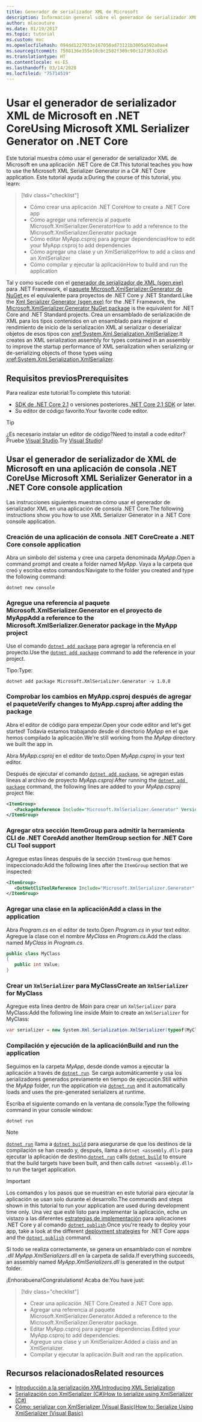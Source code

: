 ```yaml
---
title: Generador de serializador XML de Microsoft
description: Información general sobre el generador de serializador XML de Microsoft. Use el generador de serializador XML para generar un ensamblado de serialización XML para los tipos contenidos en el proyecto.
author: mlacouture
ms.date: 01/19/2017
ms.topic: tutorial
ms.custom: mvc
ms.openlocfilehash: 094dd1227033e167050ad73121b3005a592a0ae4
ms.sourcegitcommit: 7588136e355e10cbc2582f389c90c127363c02a5
ms.translationtype: HT
ms.contentlocale: es-ES
ms.lasthandoff: 03/14/2020
ms.locfileid: "75714519"
---
```

# <a name="using-microsoft-xml-serializer-generator-on-net-core"></a><span data-ttu-id="f5d63-104">Usar el generador de serializador XML de Microsoft en .NET Core</span><span class="sxs-lookup"><span data-stu-id="f5d63-104">Using Microsoft XML Serializer Generator on .NET Core</span></span>

<span data-ttu-id="f5d63-105">Este tutorial muestra cómo usar el generador de serializador XML de Microsoft en una aplicación .NET Core de C#.</span><span class="sxs-lookup"><span data-stu-id="f5d63-105">This tutorial teaches you how to use the Microsoft XML Serializer Generator in a C# .NET Core application.</span></span> <span data-ttu-id="f5d63-106">Este tutorial ayuda a:</span><span class="sxs-lookup"><span data-stu-id="f5d63-106">During the course of this tutorial, you learn:</span></span>

> [!div class="checklist"]
>
> - <span data-ttu-id="f5d63-107">Cómo crear una aplicación .NET Core</span><span class="sxs-lookup"><span data-stu-id="f5d63-107">How to create a .NET Core app</span></span>
> - <span data-ttu-id="f5d63-108">Cómo agregar una referencia al paquete Microsoft.XmlSerializer.Generator</span><span class="sxs-lookup"><span data-stu-id="f5d63-108">How to add a reference to the Microsoft.XmlSerializer.Generator package</span></span>
> - <span data-ttu-id="f5d63-109">Cómo editar MyApp.csproj para agregar dependencias</span><span class="sxs-lookup"><span data-stu-id="f5d63-109">How to edit your MyApp.csproj to add dependencies</span></span>
> - <span data-ttu-id="f5d63-110">Cómo agregar una clase y un XmlSerializer</span><span class="sxs-lookup"><span data-stu-id="f5d63-110">How to add a class and an XmlSerializer</span></span>
> - <span data-ttu-id="f5d63-111">Cómo compilar y ejecutar la aplicación</span><span class="sxs-lookup"><span data-stu-id="f5d63-111">How to build and run the application</span></span>

<span data-ttu-id="f5d63-112">Tal y como sucede con el [generador de serializador de XML (sgen.exe)](../../standard/serialization/xml-serializer-generator-tool-sgen-exe.md) para .NET Framework, el [paquete Microsoft.XmlSerializer.Generator de NuGet ](https://www.nuget.org/packages/Microsoft.XmlSerializer.Generator) es el equivalente para proyectos de .NET Core y .NET Standard.</span><span class="sxs-lookup"><span data-stu-id="f5d63-112">Like the [Xml Serializer Generator (sgen.exe)](../../standard/serialization/xml-serializer-generator-tool-sgen-exe.md) for the .NET Framework, the [Microsoft.XmlSerializer.Generator NuGet package](https://www.nuget.org/packages/Microsoft.XmlSerializer.Generator) is the equivalent for .NET Core and .NET Standard projects.</span></span> <span data-ttu-id="f5d63-113">Crea un ensamblado de serialización de XML para los tipos contenidos en un ensamblado para mejorar el rendimiento de inicio de la serialización XML al serializar o deserializar objetos de esos tipos con <xref:System.Xml.Serialization.XmlSerializer>.</span><span class="sxs-lookup"><span data-stu-id="f5d63-113">It creates an XML serialization assembly for types contained in an assembly to improve the startup performance of XML serialization when serializing or de-serializing objects of those types using <xref:System.Xml.Serialization.XmlSerializer>.</span></span>

## <a name="prerequisites"></a><span data-ttu-id="f5d63-114">Requisitos previos</span><span class="sxs-lookup"><span data-stu-id="f5d63-114">Prerequisites</span></span>

<span data-ttu-id="f5d63-115">Para realizar este tutorial:</span><span class="sxs-lookup"><span data-stu-id="f5d63-115">To complete this tutorial:</span></span>

- <span data-ttu-id="f5d63-116">[SDK de .NET Core 2.1](https://dotnet.microsoft.com/download) o versiones posteriores.</span><span class="sxs-lookup"><span data-stu-id="f5d63-116">[.NET Core 2.1 SDK](https://dotnet.microsoft.com/download) or later.</span></span>
- <span data-ttu-id="f5d63-117">Su editor de código favorito.</span><span class="sxs-lookup"><span data-stu-id="f5d63-117">Your favorite code editor.</span></span>

> [!TIP]
> <span data-ttu-id="f5d63-118">¿Es necesario instalar un editor de código?</span><span class="sxs-lookup"><span data-stu-id="f5d63-118">Need to install a code editor?</span></span> <span data-ttu-id="f5d63-119">Pruebe [Visual Studio](https://aka.ms/vsdownload?utm_source=mscom&utm_campaign=msdocs).</span><span class="sxs-lookup"><span data-stu-id="f5d63-119">Try [Visual Studio](https://aka.ms/vsdownload?utm_source=mscom&utm_campaign=msdocs)!</span></span>

## <a name="use-microsoft-xml-serializer-generator-in-a-net-core-console-application"></a><span data-ttu-id="f5d63-120">Usar el generador de serializador de XML de Microsoft en una aplicación de consola .NET Core</span><span class="sxs-lookup"><span data-stu-id="f5d63-120">Use Microsoft XML Serializer Generator in a .NET Core console application</span></span>

<span data-ttu-id="f5d63-121">Las instrucciones siguientes muestran cómo usar el generador de serializador XML en una aplicación de consola .NET Core.</span><span class="sxs-lookup"><span data-stu-id="f5d63-121">The following instructions show you how to use XML Serializer Generator in a .NET Core console application.</span></span>

### <a name="create-a-net-core-console-application"></a><span data-ttu-id="f5d63-122">Creación de una aplicación de consola .NET Core</span><span class="sxs-lookup"><span data-stu-id="f5d63-122">Create a .NET Core console application</span></span>

<span data-ttu-id="f5d63-123">Abra un símbolo del sistema y cree una carpeta denominada *MyApp*.</span><span class="sxs-lookup"><span data-stu-id="f5d63-123">Open a command prompt and create a folder named *MyApp*.</span></span> <span data-ttu-id="f5d63-124">Vaya a la carpeta que creó y escriba estos comandos:</span><span class="sxs-lookup"><span data-stu-id="f5d63-124">Navigate to the folder you created and type the following command:</span></span>

```dotnetcli
dotnet new console
```

### <a name="add-a-reference-to-the-microsoftxmlserializergenerator-package-in-the-myapp-project"></a><span data-ttu-id="f5d63-125">Agregue una referencia al paquete Microsoft.XmlSerializer.Generator en el proyecto de MyApp</span><span class="sxs-lookup"><span data-stu-id="f5d63-125">Add a reference to the Microsoft.XmlSerializer.Generator package in the MyApp project</span></span>

<span data-ttu-id="f5d63-126">Use el comando [`dotnet add package`](../tools//dotnet-add-package.md) para agregar la referencia en el proyecto.</span><span class="sxs-lookup"><span data-stu-id="f5d63-126">Use the [`dotnet add package`](../tools//dotnet-add-package.md) command to add the reference in your project.</span></span>

<span data-ttu-id="f5d63-127">Tipo:</span><span class="sxs-lookup"><span data-stu-id="f5d63-127">Type:</span></span>

```dotnetcli
dotnet add package Microsoft.XmlSerializer.Generator -v 1.0.0
```

### <a name="verify-changes-to-myappcsproj-after-adding-the-package"></a><span data-ttu-id="f5d63-128">Comprobar los cambios en MyApp.csproj después de agregar el paquete</span><span class="sxs-lookup"><span data-stu-id="f5d63-128">Verify changes to MyApp.csproj after adding the package</span></span>

<span data-ttu-id="f5d63-129">Abra el editor de código para empezar.</span><span class="sxs-lookup"><span data-stu-id="f5d63-129">Open your code editor and let's get started!</span></span> <span data-ttu-id="f5d63-130">Todavía estamos trabajando desde el directorio *MyApp* en el que hemos compilado la aplicación.</span><span class="sxs-lookup"><span data-stu-id="f5d63-130">We're still working from the *MyApp* directory we built the app in.</span></span>

<span data-ttu-id="f5d63-131">Abra *MyApp.csproj* en el editor de texto.</span><span class="sxs-lookup"><span data-stu-id="f5d63-131">Open *MyApp.csproj* in your text editor.</span></span>

<span data-ttu-id="f5d63-132">Después de ejecutar el comando [`dotnet add package`](../tools//dotnet-add-package.md), se agregan estas líneas al archivo de proyecto *MyApp.csproj*:</span><span class="sxs-lookup"><span data-stu-id="f5d63-132">After running the [`dotnet add package`](../tools//dotnet-add-package.md) command, the following lines are added to your *MyApp.csproj* project file:</span></span>

 ```xml
 <ItemGroup>
    <PackageReference Include="Microsoft.XmlSerializer.Generator" Version="1.0.0" />
 </ItemGroup>
 ```

### <a name="add-another-itemgroup-section-for-net-core-cli-tool-support"></a><span data-ttu-id="f5d63-133">Agregar otra sección ItemGroup para admitir la herramienta CLI de .NET Core</span><span class="sxs-lookup"><span data-stu-id="f5d63-133">Add another ItemGroup section for .NET Core CLI Tool support</span></span>

<span data-ttu-id="f5d63-134">Agregue estas líneas después de la sección `ItemGroup` que hemos inspeccionado:</span><span class="sxs-lookup"><span data-stu-id="f5d63-134">Add the following lines after the `ItemGroup` section that we inspected:</span></span>

 ```xml
 <ItemGroup>
    <DotNetCliToolReference Include="Microsoft.XmlSerializer.Generator" Version="1.0.0" />
 </ItemGroup>
 ```

### <a name="add-a-class-in-the-application"></a><span data-ttu-id="f5d63-135">Agregar una clase en la aplicación</span><span class="sxs-lookup"><span data-stu-id="f5d63-135">Add a class in the application</span></span>

<span data-ttu-id="f5d63-136">Abra *Program.cs* en el editor de texto.</span><span class="sxs-lookup"><span data-stu-id="f5d63-136">Open *Program.cs* in your text editor.</span></span> <span data-ttu-id="f5d63-137">Agregue la clase con el nombre *MyClass* en *Program.cs*.</span><span class="sxs-lookup"><span data-stu-id="f5d63-137">Add the class named *MyClass* in *Program.cs*.</span></span>

```csharp
public class MyClass
{
   public int Value;
}
```

### <a name="create-an-xmlserializer-for-myclass"></a><span data-ttu-id="f5d63-138">Crear un `XmlSerializer` para MyClass</span><span class="sxs-lookup"><span data-stu-id="f5d63-138">Create an `XmlSerializer` for MyClass</span></span>

<span data-ttu-id="f5d63-139">Agregue esta línea dentro de *Main* para crear un `XmlSerializer` para MyClass:</span><span class="sxs-lookup"><span data-stu-id="f5d63-139">Add the following line inside *Main* to create an `XmlSerializer` for MyClass:</span></span>

```csharp
var serializer = new System.Xml.Serialization.XmlSerializer(typeof(MyClass));
```

### <a name="build-and-run-the-application"></a><span data-ttu-id="f5d63-140">Compilación y ejecución de la aplicación</span><span class="sxs-lookup"><span data-stu-id="f5d63-140">Build and run the application</span></span>

<span data-ttu-id="f5d63-141">Seguimos en la carpeta *MyApp*, desde donde vamos a ejecutar la aplicación a través de [`dotnet run`](../tools/dotnet-run.md). Se carga automáticamente y usa los serializadores generados previamente en tiempo de ejecución.</span><span class="sxs-lookup"><span data-stu-id="f5d63-141">Still within the *MyApp* folder, run the application via [`dotnet run`](../tools/dotnet-run.md) and it automatically loads and uses the pre-generated serializers at runtime.</span></span>

<span data-ttu-id="f5d63-142">Escriba el siguiente comando en la ventana de consola:</span><span class="sxs-lookup"><span data-stu-id="f5d63-142">Type the following command in your console window:</span></span>

```dotnetcli
dotnet run
```

> [!NOTE]
> <span data-ttu-id="f5d63-143">[`dotnet run`](../tools/dotnet-run.md) llama a [`dotnet build`](../tools/dotnet-build.md) para asegurarse de que los destinos de la compilación se han creado y, después, llama a `dotnet <assembly.dll>` para ejecutar la aplicación de destino.</span><span class="sxs-lookup"><span data-stu-id="f5d63-143">[`dotnet run`](../tools/dotnet-run.md) calls [`dotnet build`](../tools/dotnet-build.md) to ensure that the build targets have been built, and then calls `dotnet <assembly.dll>` to run the target application.</span></span>

> [!IMPORTANT]
> <span data-ttu-id="f5d63-144">Los comandos y los pasos que se muestran en este tutorial para ejecutar la aplicación se usan solo durante el desarrollo.</span><span class="sxs-lookup"><span data-stu-id="f5d63-144">The commands and steps shown in this tutorial to run your application are used during development time only.</span></span> <span data-ttu-id="f5d63-145">Una vez que esté listo para implementar la aplicación, eche un vistazo a las diferentes [estrategias de implementación](../deploying/index.md) para aplicaciones .NET Core y al comando [`dotnet publish`](../tools/dotnet-publish.md).</span><span class="sxs-lookup"><span data-stu-id="f5d63-145">Once you're ready to deploy your app, take a look at the different [deployment strategies](../deploying/index.md) for .NET Core apps and the [`dotnet publish`](../tools/dotnet-publish.md) command.</span></span>

<span data-ttu-id="f5d63-146">Si todo se realiza correctamente, se genera un ensamblado con el nombre *.dll MyApp.XmlSerializers.dll* en la carpeta de salida.</span><span class="sxs-lookup"><span data-stu-id="f5d63-146">If everything succeeds, an assembly named *MyApp.XmlSerializers.dll* is generated in the output folder.</span></span>

<span data-ttu-id="f5d63-147">¡Enhorabuena!</span><span class="sxs-lookup"><span data-stu-id="f5d63-147">Congratulations!</span></span> <span data-ttu-id="f5d63-148">Acaba de:</span><span class="sxs-lookup"><span data-stu-id="f5d63-148">You have just:</span></span>
> [!div class="checklist"]
>
> - <span data-ttu-id="f5d63-149">Crear una aplicación .NET Core.</span><span class="sxs-lookup"><span data-stu-id="f5d63-149">Created a .NET Core app.</span></span>
> - <span data-ttu-id="f5d63-150">Agregar una referencia al paquete Microsoft.XmlSerializer.Generator.</span><span class="sxs-lookup"><span data-stu-id="f5d63-150">Added a reference to the Microsoft.XmlSerializer.Generator package.</span></span>
> - <span data-ttu-id="f5d63-151">Editar MyApp.csproj para agregar dependencias.</span><span class="sxs-lookup"><span data-stu-id="f5d63-151">Edited your MyApp.csproj to add dependencies.</span></span>
> - <span data-ttu-id="f5d63-152">Agregue una clase y un XmlSerializer.</span><span class="sxs-lookup"><span data-stu-id="f5d63-152">Added a class and an XmlSerializer.</span></span>
> - <span data-ttu-id="f5d63-153">Compilar y ejecutar la aplicación.</span><span class="sxs-lookup"><span data-stu-id="f5d63-153">Built and ran the application.</span></span>

## <a name="related-resources"></a><span data-ttu-id="f5d63-154">Recursos relacionados</span><span class="sxs-lookup"><span data-stu-id="f5d63-154">Related resources</span></span>

- [<span data-ttu-id="f5d63-155">Introducción a la serialización XML</span><span class="sxs-lookup"><span data-stu-id="f5d63-155">Introducing XML Serialization</span></span>](../../standard/serialization/introducing-xml-serialization.md)
- [<span data-ttu-id="f5d63-156">Serialización con XmlSerializer (C#)</span><span class="sxs-lookup"><span data-stu-id="f5d63-156">How to serialize using XmlSerializer (C#)</span></span>](../../csharp/programming-guide/concepts/linq/how-to-serialize-using-xmlserializer.md)
- [<span data-ttu-id="f5d63-157">Cómo: serializar con XmlSerializer (Visual Basic)</span><span class="sxs-lookup"><span data-stu-id="f5d63-157">How to: Serialize Using XmlSerializer (Visual Basic)</span></span>](../../visual-basic/programming-guide/concepts/linq/how-to-serialize-using-xmlserializer.md)
